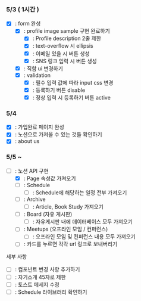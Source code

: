 ### 5/3 ( 1시간 )

- [x] : form 완성
  - [x] : profile image sample 구현 완료하기
    - [x] : Profile description 2줄 제한
    - [x] : text-overflow 시 ellipsis
    - [x] : 이메일 있을 시 버튼 생성
    - [x] : SNS 링크 입력 시 버튼 생성
  - [x] : 직함 ui 변경하기
  - [x] : validation
    - [x] : 필수 입력 값에 따라 input css 변경
    - [x] : 등록하기 버튼 disable
    - [x] : 정상 입력 시 등록하기 버튼 active

### 5/4

- [x] : 가입완료 페이지 완성
- [x] : 노션으로 가져올 수 있는 것들 확인하기
- [x] : about us

### 5/5 ~

- [ ] : 노션 API 구현
  - [x] : Page 속성값 가져오기
  - [ ] : Schedule
    - [ ] : Schedule에 해당하는 일정 전부 가져오기
  - [ ] : Archive
    - [ ] : Article, Book Study 가져오기
  - [ ] : Board (자유 게시판)
    - [ ] : 자유게시판 내에 데이터베이스 모두 가져오기
  - [ ] : Meetups (오프라인 모임 / 컨퍼런스)
    - [ ] : 오프라인 모임 및 컨퍼런스 내용 모두 가져오기
  - [ ] : 카드를 누르면 각각 url 링크로 보내버리기

세부 사항

- [ ] : 컴포넌트 변경 사항 추가하기
- [ ] : 자기소개 45자로 제한
- [ ] : 토스트 메세지 수정
- [ ] : Schedule 라이브러리 확인하기
